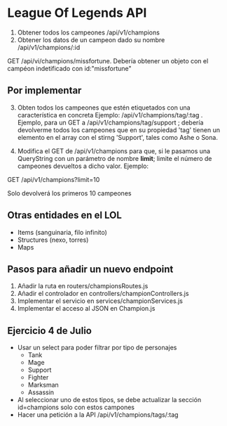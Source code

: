 # League Of Legends API

1. Obtener todos los campeones /api/v1/champions
2. Obtener los datos de un campeon dado su nombre /api/v1/champions/:id

GET /api/vi/champions/missfortune. Debería obtener un objeto con el campéon indetificado con id:"missfortune"

## Por implementar

3. Obten todos los campeones que estén etiquetados con una característica en concreta 
Ejemplo: /api/v1/champions/tag/:tag . Ejemplo, para un GET a /api/v1/champions/tag/support ; debería devolverme todos los campeones que en su propiedad 'tag' tienen un elemento en el array con el stirng 'Support', tales como Ashe o Sona.

4. Modifica el GET de /api/v1/champions para que, si le pasamos una QueryString con un parámetro de nombre __limit__; limite el número de campeones devueltos a dicho valor. 
Ejemplo:

GET /api/v1/champions?limit=10 

Solo devolverá los primeros 10 campeones

## Otras entidades en el LOL

- Items (sanguinaria, filo infinito)
- Structures (nexo, torres)
- Maps

## Pasos para añadir un nuevo endpoint

1. Añadir la ruta en routers/championsRoutes.js
2. Añadir el controlador en controllers/championControllers.js
3. Implementar el servicio en services/championServices.js
4. Implementar el acceso al JSON en Champion.js


## Ejercicio 4 de Julio

- Usar un select para poder filtrar por tipo de personajes 
   - Tank
   - Mage
   - Support
   - Fighter
   - Marksman
   - Assassin
- Al seleccionar uno de estos tipos, se debe actualizar la sección id=champions solo con estos campones
- Hacer una petición a la API /api/v1/champions/tags/:tag